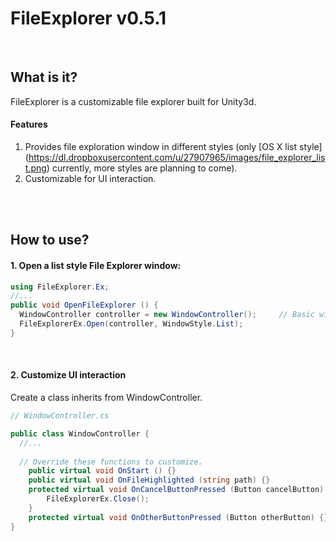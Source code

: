# FileExplorer v0.5.1
<br>

## What is it?
FileExplorer is a customizable file explorer built for Unity3d.

#### Features
1. Provides file exploration window in different styles (only [OS X list style] (https://dl.dropboxusercontent.com/u/27907965/images/file_explorer_list.png) currently, more styles are planning to come).
2. Customizable for UI interaction.
  
<br><br>

## How to use?
#### 1. Open a list style File Explorer window:

```csharp
using FileExplorer.Ex;
//...
public void OpenFileExplorer () {
  WindowController controller = new WindowController();     // Basic window controller provided in the library
  FileExplorerEx.Open(controller, WindowStyle.List);
}
```
<br>

#### 2. Customize UI interaction

Create a class inherits from WindowController.

```csharp
// WindowController.cs

public class WindowController {
  //...
  
  // Override these functions to customize.
	public virtual void OnStart () {}
	public virtual void OnFileHighlighted (string path) {}
	protected virtual void OnCancelButtonPressed (Button cancelButton) {
		FileExplorerEx.Close();
	}
	protected virtual void OnOtherButtonPressed (Button otherButton) {}
}
```

